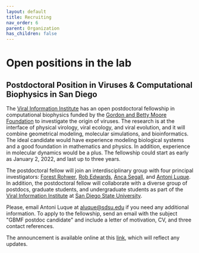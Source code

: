 ```yaml
---
layout: default
title: Recruiting
nav_order: 6
parent: Organization
has_children: false
---
```


# Open positions in the lab

## Postdoctoral Position in Viruses & Computational Biophysics in San Diego

The [Viral Information Institute](https://viralization.org) has an open postdoctoral fellowship in computational biophysics funded by the [Gordon and Betty Moore Foundation](https://www.moore.org) to investigate the origin of viruses. The research is at the interface of physical virology, viral ecology, and viral evolution, and it will combine geometrical modeling, molecular simulations, and bioinformatics. The ideal candidate would have experience modeling biological systems and a good foundation in mathematics and physics. In addition, experience in molecular dynamics would be a plus. The fellowship could start as early as January 2, 2022, and last up to three years.

The postdoctoral fellow will join an interdisciplinary group with four principal investigators: [Forest Rohwer](https://scholar.google.com/citations?hl=en&user=ALEZEdoAAAAJ), [Rob Edwards](https://scholar.google.com/citations?hl=en&user=e7fvl1kAAAAJ), [Anca Segall](https://scholar.google.com/citations?hl=en&user=p1mzR2gAAAAJ), and [Antoni Luque](https://scholar.google.com/citations?user=ytvnI68AAAAJ&hl=en). In addition, the postdoctoral fellow will collaborate with a diverse group of postdocs, graduate students, and undergraduate students as part of the [Viral Information Institute](https://viralization.org) at [San Diego State University](https://www.sdsu.edu).

Please, email Antoni Luque at <aluque@sdsu.edu> if you need any additional information. To apply to the fellowship, send an email with the subject "GBMF postdoc candidate" and include a letter of motivation, CV, and three contact references.

The announcement is available online at this [link](https://luquelab.github.io/Athena/organization/recruiting.html), which will reflect any updates.
